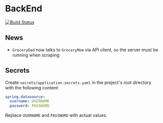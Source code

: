 # BackEnd

[![Build Status](https://github.com/GroceryFamily/BackEnd/workflows/build/badge.svg)](https://github.com/GroceryFamily/BackEnd/actions/workflows/build.yml)

## News

* `GroceryDad` now talks to `GroceryMom` via API client, so the server must be running when scraping

## Secrets

Create `secrets/application-secrets.yaml` in the project's root directory with the following content:

```yaml
spring.datasource:
  username: USERNAME
  password: PASSWORD
```

Replace `USERNAME` and `PASSWORD` with actual values.